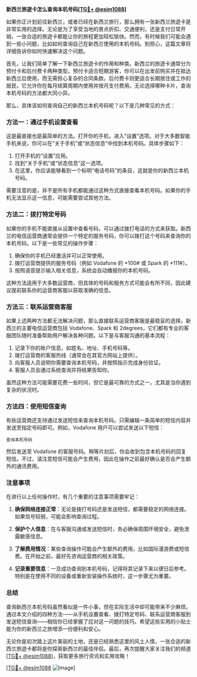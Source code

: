**新西兰旅遊卡怎么查询本机号码[[TG💪+ @esim1088](https://t.me/s/esim1088)]**

如果你正计划前往新西兰，或者已经在新西兰旅行，那么拥有一张新西兰旅遊卡是非常实用的选择。无论是为了享受当地的景点折扣、交通便利，还是支付日常开销，一张合适的旅遊卡都能让你的旅程更加轻松愉快。然而，有时候我们可能会遇到一些小问题，比如如何查询自己在新西兰使用的本机号码。别担心，这篇文章将详细告诉你如何快速解决这个问题。

首先，让我们简单了解一下新西兰旅遊卡的作用和种类。新西兰的旅遊卡通常分为预付卡和后付费卡两种类型。预付卡适合短期游客，你可以在出发前购买并在抵达新西兰后使用，而无需担心复杂的合同条款。后付费卡则更适合长期居住或工作的居民，它允许你在每月结算周期内使用并按月支付费用。无论选择哪种卡片，查询本机号码的方法都大同小异。

那么，具体该如何查询自己的新西兰本机号码呢？以下是几种常见的方式：

### 方法一：通过手机设置查看

这是最直接也是最简单的方法。打开你的手机，进入“设置”选项。对于大多数智能手机来说，你可以在“关于手机”或“状态信息”中找到本机号码。具体步骤如下：

1. 打开手机的“设置”应用。
2. 找到“关于手机”或“状态信息”这一选项。
3. 在这里，你应该能够看到一个标明“电话号码”的条目，这就是你的新西兰本机号码。

需要注意的是，并不是所有手机都能通过这种方式直接查看本机号码。如果你的手机无法显示这一信息，可能需要尝试其他方法。

### 方法二：拨打特定号码

如果你的手机不能直接从设置中查看号码，可以通过拨打电话的方式来获取。新西兰的电信运营商通常会提供一个特定的服务号码，你可以拨打这个号码来查询你的本机号码。以下是一些常见的操作步骤：

1. 确保你的手机已经激活并可以正常使用。
2. 拨打运营商提供的服务号码（例如 Vodafone 的 *100# 或 Spark 的 *111#）。
3. 按照语音提示输入相关信息，系统会自动播报你的本机号码。

这种方法适用于大多数运营商，但具体的号码和服务方式可能会有所不同，因此建议提前联系你的运营商客服以获取准确的信息。

### 方法三：联系运营商客服

如果上述两种方法都无法解决问题，那么直接联系运营商客服是最稳妥的选择。新西兰的主要电信运营商包括 Vodafone、Spark 和 2degrees，它们都有专业的客服团队随时准备帮助用户解决各种问题。以下是与客服沟通的基本流程：

1. 记录下你的账户信息，如姓名、地址、手机号码等。
2. 拨打运营商的客服热线（通常会在其官方网站上提供）。
3. 向客服人员说明你需要查询本机号码，并按照指示完成身份验证。
4. 客服人员会通过系统查询并将结果告知你。

虽然这种方法可能需要花费一些时间，但它是最可靠的方式之一，尤其是当你遇到复杂的状况时。

### 方法四：使用短信查询

有些运营商还支持通过发送短信来查询本机号码。只需编辑一条简单的短信内容并发送至指定号码即可。例如，Vodafone 用户可以尝试发送以下短信：

```
查询本机号码
```

然后发送至 Vodafone 的客服号码。稍等片刻后，你会收到包含本机号码的回复短信。不过，请注意短信可能会产生费用，因此在操作之前最好确认是否会产生额外的通讯费用。

### 注意事项

在进行以上任何操作时，有几个重要的注意事项需要牢记：

1. **确保网络连接正常**：无论是拨打号码还是发送短信，都需要稳定的网络连接。如果信号较弱，可能会影响查询过程。
   
2. **保护个人信息**：在与客服沟通或发送短信时，务必确保周围环境安全，避免泄露敏感信息。

3. **了解费用情况**：某些查询操作可能会产生额外的费用，比如国际漫游费或短信费。在开始之前，最好先咨询运营商的相关政策。

4. **记录重要信息**：一旦成功查询到本机号码，记得将其记录下来以便日后参考。特别是在使用不同的设备或重新安装操作系统时，这一步骤尤为重要。

### 总结

查询新西兰本机号码虽然看似是一件小事，但在实际生活中却可能带来不少麻烦。通过本文介绍的四种方法——从手机设置查看、拨打特定号码、联系运营商客服到发送短信查询——相信你已经掌握了应对这一问题的技巧。希望这些实用的小贴士能为你的新西兰之旅增添一份便利和安心。

无论你是初次踏上这片美丽的土地，还是已经熟悉这里的风土人情，一张合适的新西兰旅遊卡都将是你探索新西兰的最佳伴侣。最后，再次提醒大家关注我们的频道[[TG💪+ @esim1088](https://t.me/s/esim1088)]，获取更多旅行资讯和实用攻略！

[[TG💪+ @esim1088](https://t.me/s/esim1088) ![Image](https://i.postimg.cc/4NQfJmqS/Snipaste-2025-05-13-00-14-12.png)]